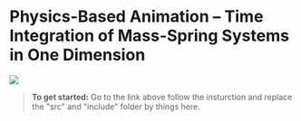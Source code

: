 # Physics-Based Animation – Time Integration of Mass-Spring Systems in One Dimension
[![](https://github.com/dilevin/CSC2549-a1-mass-spring-1d/workflows/Build-CSC2549-Assignment-One/badge.svg)](https://github.com/dilevin/CSC2549-a1-mass-spring-1d/actions)

> **To get started:** Go to the link above follow the insturction and replace the "src" and "include" folder by things here.
